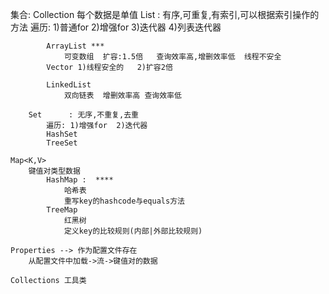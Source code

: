 集合:
    Collection<T>
        每个数据是单值
        List     : 有序,可重复,有索引,可以根据索引操作的方法
            遍历: 1)普通for  2)增强for   3)迭代器   4)列表迭代器

            ArrayList ***
                可变数组  扩容:1.5倍   查询效率高,增删效率低  线程不安全
            Vector 1)线程安全的   2)扩容2倍

            LinkedList
                双向链表  增删效率高 查询效率低

        Set      : 无序,不重复,去重
            遍历: 1)增强for  2)迭代器
            HashSet
            TreeSet

    Map<K,V>
        键值对类型数据
            HashMap :  ****
                哈希表
                重写key的hashcode与equals方法
            TreeMap
                红黑树
                定义key的比较规则(内部|外部比较规则)

    Properties --> 作为配置文件存在
        从配置文件中加载->流->键值对的数据

    Collections 工具类